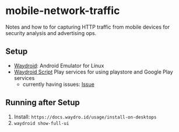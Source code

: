 # mobile-network-traffic

Notes and how to for capturing HTTP traffic from mobile devices for security analysis and advertising ops.

## Setup

- [Waydroid](https://docs.waydro.id/usage/install-on-desktops): Android Emulator for Linux 
- [Waydroid Script](https://github.com/casualsnek/waydroid_script) Play services for using playstore and Google Play services
  - currently having issues: [Issue](https://github.com/casualsnek/waydroid_script/issues/68)

## Running after Setup

1. Install: `https://docs.waydro.id/usage/install-on-desktops`
2. `waydroid show-full-ui`
